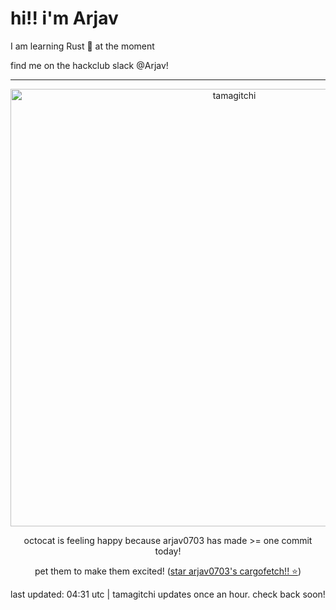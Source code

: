 <h1> hi!! i'm Arjav</h1>
<p> I am learning Rust 🦀 at the moment </p>
<p> find me on the hackclub slack @Arjav!</p>
<hr class="solid">
<div align="center">
<img style="width: 50em;" src="https://hc-cdn.hel1.your-objectstorage.com/s/v3/52a51244037834d41778e57a5599cb98420597ad_happy.gif" alt="tamagitchi" /><br>

<p>octocat is feeling happy because arjav0703 has made >= one commit today!</p>
<p>pet them to make them excited! (<a href="https://github.com/arjav0703/cargofetch">star arjav0703's cargofetch!! ⭐</a>)</p>

<p>last updated: 04:31 utc | tamagitchi updates once an hour. check back soon! </p>
</div>
